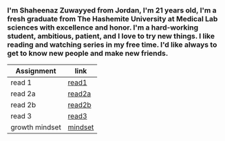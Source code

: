 ### I'm Shaheenaz Zuwayyed from Jordan, I'm 21 years old, I'm a fresh graduate from The Hashemite University at Medical Lab sciences with excellence and honor. I'm a hard-working student, ambitious, patient, and I love to try new things. I like reading and watching series in my free time. I'd like always to get to know new people and make new friends.

| Assignment | link
| --- | --- | 
| read 1 | [read1](read1.md) |
| read 2a | [read2a](read2a.md) |
| read 2b | [read2b](read2b.md) |
| read 3  | [read3](read3.md) |
| growth mindset| [mindset](growthmindset.md) |